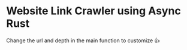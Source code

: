 # Website Link Crawler using Async Rust

Change the url and depth in the main function to customize 👍